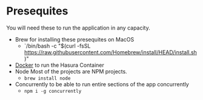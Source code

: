 # Presequites
You will need these to run the application in any capacity.
- Brew for installing these presequites on MacOS
	- `/bin/bash -c "$(curl -fsSL https://raw.githubusercontent.com/Homebrew/install/HEAD/install.sh)"
- [Docker](https://www.docker.com/) to run the Hasura Container
-  Node  Most of the projects are NPM projects. 
	-  `brew install node`
- Concurrently to be able to run entire sections of the app concurrently
	- `npm i -g concurrently`
